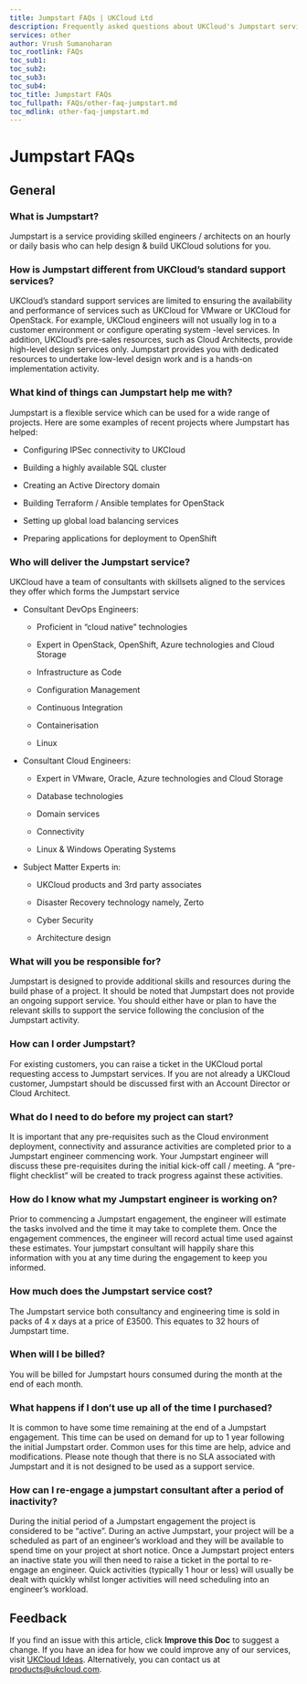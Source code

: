 ```yaml
---
title: Jumpstart FAQs | UKCloud Ltd
description: Frequently asked questions about UKCloud's Jumpstart service
services: other
author: Vrush Sumanoharan
toc_rootlink: FAQs
toc_sub1: 
toc_sub2:
toc_sub3:
toc_sub4:
toc_title: Jumpstart FAQs
toc_fullpath: FAQs/other-faq-jumpstart.md
toc_mdlink: other-faq-jumpstart.md
---
```


# Jumpstart FAQs

## General

### What is Jumpstart?

Jumpstart is a service providing skilled engineers / architects on an hourly or daily basis who can help design & build UKCloud solutions for you.

### How is Jumpstart different from UKCloud’s standard support services?

UKCloud’s standard support services are limited to ensuring the availability and performance of services such as UKCloud for VMware or UKCloud for OpenStack. For example, UKCloud engineers will not usually log in to a customer environment or configure operating system -level services. In addition, UKCloud’s pre-sales resources, such as Cloud Architects, provide high-level design services only. Jumpstart provides you with dedicated resources to undertake low-level design work and is a hands-on implementation activity.

### What kind of things can Jumpstart help me with?

Jumpstart is a flexible service which can be used for a wide range of projects. Here are some examples of recent projects where Jumpstart has helped:

- Configuring IPSec connectivity to UKCloud

- Building a highly available SQL cluster

- Creating an Active Directory domain

- Building Terraform / Ansible templates for OpenStack

- Setting up global load balancing services

- Preparing applications for deployment to OpenShift

### Who will deliver the Jumpstart service?

UKCloud have a team of consultants with skillsets aligned to the services they offer which forms the Jumpstart service

- Consultant DevOps Engineers:

  - Proficient in “cloud native” technologies
  
  - Expert in OpenStack, OpenShift, Azure technologies and Cloud Storage
  
  - Infrastructure as Code
  
  - Configuration Management
  
  - Continuous Integration 
  
  - Containerisation
  
  - Linux
  
- Consultant Cloud Engineers:
  
  - Expert in VMware, Oracle, Azure technologies and Cloud Storage
  
  - Database technologies
  
  - Domain services
  
  - Connectivity
  
  - Linux & Windows Operating Systems

- Subject Matter Experts in:

  - UKCloud products and 3rd party associates
  
  - Disaster Recovery technology namely, Zerto 

  - Cyber Security

  - Architecture design


### What will you be responsible for?

Jumpstart is designed to provide additional skills and resources during the build phase of a project. It should be noted that Jumpstart does not provide an ongoing support service. You should either have or plan to have the relevant skills to support the service following the conclusion of the Jumpstart activity.

### How can I order Jumpstart?

For existing customers, you can raise a ticket in the UKCloud portal requesting access to Jumpstart services. If you are not already a UKCloud customer, Jumpstart should be discussed first with an Account Director or Cloud Architect.

### What do I need to do before my project can start?

It is important that any pre-requisites such as the Cloud environment deployment, connectivity and assurance activities are completed prior to a Jumpstart engineer commencing work. Your Jumpstart engineer will discuss these pre-requisites during the initial kick-off call / meeting. A “pre-flight checklist” will be created to track progress against these activities.

### How do I know what my Jumpstart engineer is working on?

Prior to commencing a Jumpstart engagement, the engineer will estimate the tasks involved and the time it may take to complete them. Once the engagement commences, the engineer will record actual time used against these estimates. Your jumpstart consultant will happily share this information with you at any time during the engagement to keep you informed.

### How much does the Jumpstart service cost?

The Jumpstart service both consultancy and engineering time is sold in packs of 4 x days at a price of £3500. This equates to 32 hours of Jumpstart time. 

### When will I be billed?

You will be billed for Jumpstart hours consumed during the month at the end of each month.

### What happens if I don’t use up all of the time I purchased?

It is common to have some time remaining at the end of a Jumpstart engagement. This time can be used on demand for up to 1 year following the initial Jumpstart order. Common uses for this time are help, advice and modifications. Please note though that there is no SLA associated with Jumpstart and it is not designed to be used as a support service.

### How can I re-engage a jumpstart consultant after a period of inactivity?

During the initial period of a Jumpstart engagement the project is considered to be “active”. During an active Jumpstart, your project will be a scheduled as part of an engineer’s workload and they will be available to spend time on your project at short notice. Once a Jumpstart project enters an inactive state you will then need to raise a ticket in the portal to re-engage an engineer. Quick activities (typically 1 hour or less) will usually be dealt with quickly whilst longer activities will need scheduling into an engineer’s workload.

## Feedback

If you find an issue with this article, click **Improve this Doc** to suggest a change. If you have an idea for how we could improve any of our services, visit [UKCloud Ideas](https://ideas.ukcloud.com). Alternatively, you can contact us at <products@ukcloud.com>.